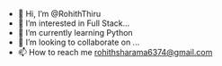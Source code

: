 - 👋 Hi, I’m @RohithThiru
- 👀 I’m interested in Full Stack...
- 🌱 I’m currently learning Python
- 💞️ I’m looking to collaborate on ...
- 📫 How to reach me rohithsharama6374@gmail.com

<!---
RohithThiru/RohithThiru is a ✨ special ✨ repository because its `README.md` (this file) appears on your GitHub profile.
You can click the Preview link to take a look at your changes.
--->

